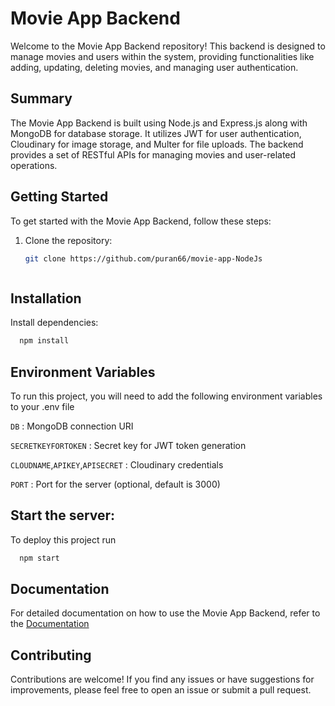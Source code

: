 # Movie App Backend

Welcome to the Movie App Backend repository! This backend is designed to manage movies and users within the system, providing functionalities like adding, updating, deleting movies, and managing user authentication.

## Summary

The Movie App Backend is built using Node.js and Express.js along with MongoDB for database storage. It utilizes JWT for user authentication, Cloudinary for image storage, and Multer for file uploads. The backend provides a set of RESTful APIs for managing movies and user-related operations.

## Getting Started

To get started with the Movie App Backend, follow these steps:

1. Clone the repository:
   ```bash
   git clone https://github.com/puran66/movie-app-NodeJs



## Installation

Install dependencies:

```bash
  npm install
```


    
## Environment Variables

To run this project, you will need to add the following environment variables to your .env file

`DB`   : MongoDB connection URI
 
`SECRETKEYFORTOKEN`  : Secret key for JWT token generation

`CLOUDNAME`,`APIKEY`,`APISECRET` : Cloudinary credentials

`PORT` : Port for the server (optional, default is 3000)


## Start the server:

To deploy this project run

```bash
  npm start

```


## Documentation

For detailed documentation on how to use the Movie App Backend, refer to the [Documentation](https://github.com/puran66/movie-app-NodeJs/blob/main/backend/documentation.text)


## Contributing

Contributions are welcome! If you find any issues or have suggestions for improvements, please feel free to open an issue or submit a pull request.

